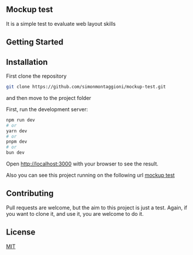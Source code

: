 ## Mockup test

It is a simple test to evaluate web layout skills

## Getting Started

## Installation

First clone the repository

```bash
git clone https://github.com/simonmontaggioni/mockup-test.git
```

and then move to the project folder

First, run the development server:

```bash
npm run dev
# or
yarn dev
# or
pnpm dev
# or
bun dev
```

Open [http://localhost:3000](http://localhost:3000) with your browser to see the result.

Also you can see this project running on the following url
[mockup test](https://mockup-test-eta.vercel.app/)

## Contributing

Pull requests are welcome, but the aim to this project is just a test. Again, if you want to clone it, and use it, you are welcome to do it.

## License

[MIT](https://choosealicense.com/licenses/mit/)
